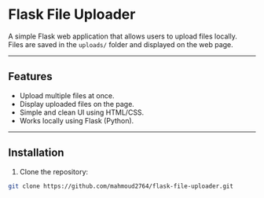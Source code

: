 # Flask File Uploader

A simple Flask web application that allows users to upload files locally.  
Files are saved in the `uploads/` folder and displayed on the web page.

---

## Features
- Upload multiple files at once.
- Display uploaded files on the page.
- Simple and clean UI using HTML/CSS.
- Works locally using Flask (Python).

---

## Installation

1. Clone the repository:
```bash
git clone https://github.com/mahmoud2764/flask-file-uploader.git

